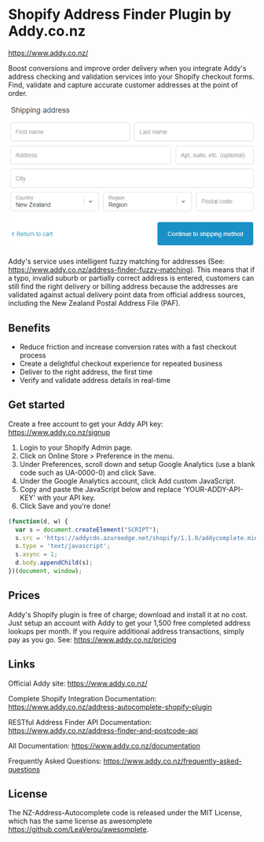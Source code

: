 # Shopify Address Finder Plugin by Addy.co.nz

https://www.addy.co.nz/

Boost conversions and improve order delivery when you integrate Addy's address checking and validation services into your Shopify checkout forms. Find, validate and capture accurate customer addresses at the point of order.

![Shopify Address Autocomplete](https://github.com/addynz/Shopify-Address-Autocomplete/blob/master/shopifyaddressautocomplete.gif)

Addy's service uses intelligent fuzzy matching for addresses (See: https://www.addy.co.nz/address-finder-fuzzy-matching). This means that if a typo, invalid suburb or partially correct address is entered, customers can still find the right delivery or billing address because the addresses are validated against actual delivery point data from official address sources, including the New Zealand Postal Address File (PAF).

## Benefits

- Reduce friction and increase conversion rates with a fast checkout process 
- Create a delightful checkout experience for repeated business
- Deliver to the right address, the first time
- Verify and validate address details in real-time

## Get started
Create a free account to get your Addy API key: <https://www.addy.co.nz/signup>

1. Login to your Shopify Admin page.
2. Click on Online Store > Preference in the menu.
3. Under Preferences, scroll down and setup Google Analytics (use a blank code such as UA-0000-0) and click Save.
4. Under the Google Analytics account, click Add custom JavaScript.
5. Copy and paste the JavaScript below and replace 'YOUR-ADDY-API-KEY' with your API key.
6. Click Save and you're done!

```javascript
(function(d, w) {
  var s = document.createElement("SCRIPT");
  s.src = 'https://addycdn.azureedge.net/shopify/1.1.0/addycomplete.min.js?key=YOUR-ADDY-KEY';
  s.type = 'text/javascript';
  s.async = 1;
  d.body.appendChild(s);
})(document, window);
```

## Prices
Addy's Shopify plugin is free of charge; download and install it at no cost.  Just setup an account with Addy to get your 1,500 free completed address lookups per month.  If you require additional address transactions, simply pay as you go. See: https://www.addy.co.nz/pricing

## Links

Official Addy site: <https://www.addy.co.nz/>

Complete Shopify Integration Documentation: <https://www.addy.co.nz/address-autocomplete-shopify-plugin>

RESTful Address Finder API Documentation: <https://www.addy.co.nz/address-finder-and-postcode-api>

All Documentation: <https://www.addy.co.nz/documentation>

Frequently Asked Questions: <https://www.addy.co.nz/frequently-asked-questions>

## License

The NZ-Address-Autocomplete code is released under the MIT License, 
which has the same license as awesomplete <https://github.com/LeaVerou/awesomplete>.
